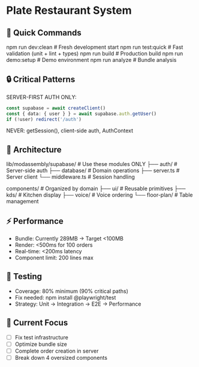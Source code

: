 # Plate Restaurant System

## 🚀 Quick Commands
npm run dev:clean       # Fresh development start
npm run test:quick      # Fast validation (unit + lint + types)
npm run build          # Production build
npm run demo:setup     # Demo environment
npm run analyze        # Bundle analysis

## 🔒 Critical Patterns
SERVER-FIRST AUTH ONLY:
```typescript
const supabase = await createClient()
const { data: { user } } = await supabase.auth.getUser()
if (!user) redirect('/auth')
```
NEVER: getSession(), client-side auth, AuthContext

## 📁 Architecture
lib/modassembly/supabase/  # Use these modules ONLY
├── auth/                  # Server-side auth
├── database/              # Domain operations
├── server.ts             # Server client
└── middleware.ts         # Session handling

components/               # Organized by domain
├── ui/                  # Reusable primitives
├── kds/                 # Kitchen display
├── voice/               # Voice ordering
└── floor-plan/          # Table management

## ⚡ Performance
- Bundle: Currently 289MB → Target <100MB
- Render: <500ms for 100 orders
- Real-time: <200ms latency
- Component limit: 200 lines max

## 🧪 Testing
- Coverage: 80% minimum (90% critical paths)
- Fix needed: npm install @playwright/test
- Strategy: Unit → Integration → E2E → Performance

## 🎯 Current Focus
- [ ] Fix test infrastructure
- [ ] Optimize bundle size
- [ ] Complete order creation in server
- [ ] Break down 4 oversized components